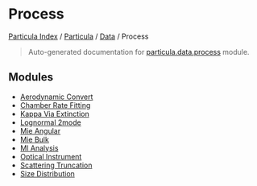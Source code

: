 # Process

[Particula Index](../../../README.md#particula-index) / [Particula](../../index.md#particula) / [Data](../index.md#data) / Process

> Auto-generated documentation for [particula.data.process](https://github.com/Gorkowski/particula/blob/main/particula/data/process/__init__.py) module.

## Modules

- [Aerodynamic Convert](./aerodynamic_convert.md)
- [Chamber Rate Fitting](./chamber_rate_fitting.md)
- [Kappa Via Extinction](./kappa_via_extinction.md)
- [Lognormal 2mode](./lognormal_2mode.md)
- [Mie Angular](./mie_angular.md)
- [Mie Bulk](./mie_bulk.md)
- [Ml Analysis](ml_analysis/index.md)
- [Optical Instrument](./optical_instrument.md)
- [Scattering Truncation](./scattering_truncation.md)
- [Size Distribution](./size_distribution.md)

